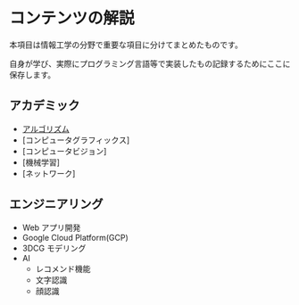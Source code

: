 # コンテンツの解説

本項目は情報工学の分野で重要な項目に分けてまとめたものです。

自身が学び、実際にプログラミング言語等で実装したもの記録するためにここに保存します。

## アカデミック

- [アルゴリズム](Academic/Algorithm)
- [コンピュータグラフィックス]
- [コンピュータビジョン]
- [機械学習]
- [ネットワーク]

## エンジニアリング

- Web アプリ開発
- Google Cloud Platform(GCP)
- 3DCG モデリング
- AI
  - レコメンド機能
  - 文字認識
  - 顔認識
